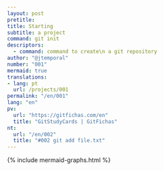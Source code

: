 ```yaml
---
layout: post
pretitle:
title: Starting
subtitle: a project
command: git init
descriptors:
  - command: command to create\n a git repository
author: "@jtemporal"
number: "001"
mermaid: true
translations:
- lang: pt
  url: /projects/001
permalink: "/en/001"
lang: "en"
pv:
  url: "https://gitfichas.com/en"
  title: "GitStudyCards | GitFichas"
nt:
  url: "/en/002"
  title: "#002 git add file.txt"
---
```


{% include mermaid-graphs.html %}


